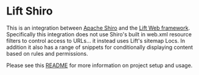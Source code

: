 Lift Shiro
==========

This is an integration between [Apache Shiro](http://shiro.apache.org/) and the [Lift Web framework](http://liftweb.net/). Specifically this integration does not use Shiro's built in web.xml resource filters to control access to URLs... it instead uses Lift's sitemap Locs. In addition it also has a range of snippets for conditionally displaying content based on rules and permissions.

Please see this [README]("https://github.com/timperrett/lift-shiro/blob/master/README.textile") for more information on project setup and usage.